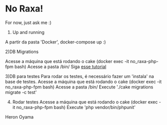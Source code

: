# No Raxa!

For now, just ask me :)

1) Up and running

A partir da pasta 'Docker', docker-compose up :)

2)DB Migrations

Acesse a máquina que está rodando o cake (docker exec -it no_raxa-php-fpm bash)
Acesse a pasta /bin/
Siga [esse tutorial](https://book.cakephp.org/3.0/en/migrations.html)

3)DB para testes
Para rodar os testes, é necessário fazer um 'instala' na base de testes.
Acesse a máquina que está rodando o cake (docker exec -it no_raxa-php-fpm bash)
Acesse a pasta /bin/
Execute './cake migrations migrate -c test'

4) Rodar testes
Acesse a máquina que está rodando o cake (docker exec -it no_raxa-php-fpm bash)
Execute 'php vendor/bin/phpunit'


Heron Oyama
